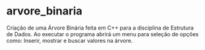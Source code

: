 # arvore_binaria
Criação de uma Árvore Binária feita em C++ para a disciplina de Estrutura de Dados.
Ao executar o programa abrirá um menu para seleção de opçôes como: Inserir, mostrar e buscar valores na árvore. 
